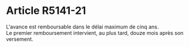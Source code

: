# Article R5141-21

  
L'avance est remboursable dans le délai maximum de cinq ans.   
Le premier remboursement intervient, au plus tard, douze mois après son versement.